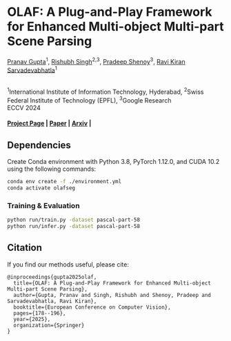 # OLAF: A Plug-and-Play Framework for Enhanced Multi-object Multi-part Scene Parsing

[Pranav Gupta](https://www.linkedin.com/in/pranav77/)<sup>1</sup>, 
[Rishubh Singh](https://rishubhsingh.github.io/)<sup>2,3</sup>, 
[Pradeep Shenoy](https://sites.google.com/site/pshenoyuw/)<sup>3</sup>, 
[Ravi Kiran Sarvadevabhatla](https://ravika.github.io/)<sup>1</sup>

<br>
<sup>1</sup>International Institute of Information Technology, Hyderabad,  <sup>2</sup>Swiss Federal Institute of Technology (EPFL), <sup>3</sup>Google Research

<br>
ECCV 2024

#### [Project Page](https://olafseg.github.io/) | [Paper](https://www.ecva.net/papers/eccv_2024/papers_ECCV/papers/04338.pdf) | [Arxiv](https://arxiv.org/pdf/2411.02858) | 

## Dependencies
Create Conda environment with Python 3.8, PyTorch 1.12.0, and CUDA 10.2 using the following commands:
  ```bash
  conda env create -f ./environment.yml
  conda activate olafseg
  ```
  
### Training & Evaluation
```bash
python run/train.py -dataset pascal-part-58
python run/infer.py -dataset pascal-part-58
```  


## Citation
If you find our methods useful, please cite:
```
@inproceedings{gupta2025olaf,
  title={OLAF: A Plug-and-Play Framework for Enhanced Multi-object Multi-part Scene Parsing},
  author={Gupta, Pranav and Singh, Rishubh and Shenoy, Pradeep and Sarvadevabhatla, Ravi Kiran},
  booktitle={European Conference on Computer Vision},
  pages={178--196},
  year={2025},
  organization={Springer}
}
```

